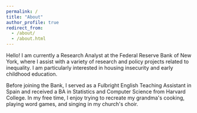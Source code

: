 ```yaml
---
permalink: /
title: "About"
author_profile: true
redirect_from: 
  - /about/
  - /about.html
---
```


Hello! I am currently a Research Analyst at the Federal Reserve Bank of New York, where I assist with a variety of research and policy projects related to inequality. I am particularly interested in housing insecurity and early childhood education. 

Before joining the Bank, I served as a Fulbright English Teaching Assistant in Spain and received a BA in Statistics and Computer Science from Harvard College. In my free time, I enjoy trying to recreate my grandma's cooking, playing word games, and singing in my church's choir.
